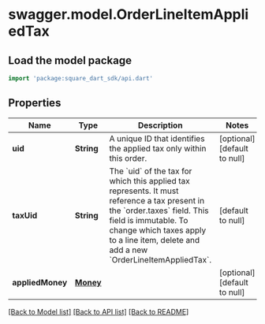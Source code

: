# swagger.model.OrderLineItemAppliedTax

## Load the model package
```dart
import 'package:square_dart_sdk/api.dart'
```

## Properties
Name | Type | Description | Notes
------------ | ------------- | ------------- | -------------
**uid** | **String** | A unique ID that identifies the applied tax only within this order. | [optional] [default to null]
**taxUid** | **String** | The &#x60;uid&#x60; of the tax for which this applied tax represents. It must reference a tax present in the &#x60;order.taxes&#x60; field.  This field is immutable. To change which taxes apply to a line item, delete and add a new &#x60;OrderLineItemAppliedTax&#x60;. | [default to null]
**appliedMoney** | [**Money**](Money.md) |  | [optional] [default to null]

[[Back to Model list]](../README.md#documentation-for-models) [[Back to API list]](../README.md#documentation-for-api-endpoints) [[Back to README]](../README.md)

